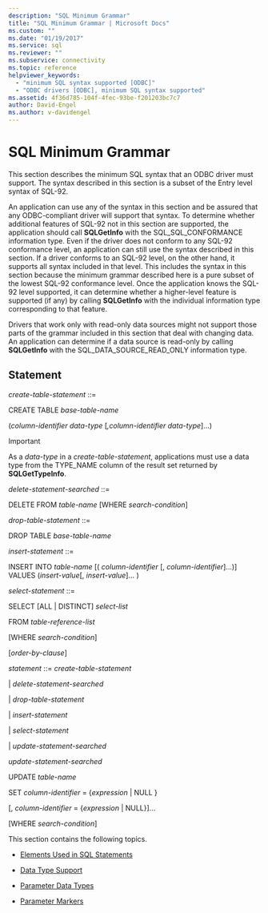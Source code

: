 ```yaml
---
description: "SQL Minimum Grammar"
title: "SQL Minimum Grammar | Microsoft Docs"
ms.custom: ""
ms.date: "01/19/2017"
ms.service: sql
ms.reviewer: ""
ms.subservice: connectivity
ms.topic: reference
helpviewer_keywords: 
  - "minimum SQL syntax supported [ODBC]"
  - "ODBC drivers [ODBC], minimum SQL syntax supported"
ms.assetid: 4f36d785-104f-4fec-93be-f201203bc7c7
author: David-Engel
ms.author: v-davidengel
---
```

# SQL Minimum Grammar
This section describes the minimum SQL syntax that an ODBC driver must support. The syntax described in this section is a subset of the Entry level syntax of SQL-92.  
  
 An application can use any of the syntax in this section and be assured that any ODBC-compliant driver will support that syntax. To determine whether additional features of SQL-92 not in this section are supported, the application should call **SQLGetInfo** with the SQL_SQL_CONFORMANCE information type. Even if the driver does not conform to any SQL-92 conformance level, an application can still use the syntax described in this section. If a driver conforms to an SQL-92 level, on the other hand, it supports all syntax included in that level. This includes the syntax in this section because the minimum grammar described here is a pure subset of the lowest SQL-92 conformance level. Once the application knows the SQL-92 level supported, it can determine whether a higher-level feature is supported (if any) by calling **SQLGetInfo** with the individual information type corresponding to that feature.  
  
 Drivers that work only with read-only data sources might not support those parts of the grammar included in this section that deal with changing data. An application can determine if a data source is read-only by calling **SQLGetInfo** with the SQL_DATA_SOURCE_READ_ONLY information type.  
  
## Statement  
 *create-table-statement* ::=  
  
 CREATE TABLE *base-table-name*  
  
 (*column-identifier data-type* [*,column-identifier data-type*]...)  
  
> [!IMPORTANT]  
>  As a *data-type* in a *create-table-statement*, applications must use a data type from the TYPE_NAME column of the result set returned by **SQLGetTypeInfo**.  
  
 *delete-statement-searched* ::=  
  
 DELETE FROM *table-name* [WHERE *search-condition*]  
  
 *drop-table-statement* ::=  
  
 DROP TABLE *base-table-name*  
  
 *insert-statement* ::=  
  
 INSERT INTO *table-name* [( *column-identifier* [, *column-identifier*]...)]      VALUES (*insert-value*[, *insert-value*]... )  
  
 *select-statement* ::=  
  
 SELECT [ALL &#124; DISTINCT] *select-list*  
  
 FROM *table-reference-list*  
  
 [WHERE *search-condition*]  
  
 [*order-by-clause*]  
  
 *statement* ::= *create-table-statement*  
  
 &#124; *delete-statement-searched*  
  
 &#124; *drop-table-statement*  
  
 &#124; *insert-statement*  
  
 &#124; *select-statement*  
  
 &#124; *update-statement-searched*  
  
 *update-statement-searched*  
  
 UPDATE *table-name*  
  
 SET *column-identifier* = {*expression* &#124; NULL }  
  
 [, *column-identifier* = {*expression* &#124; NULL}]...  
  
 [WHERE *search-condition*]  
  
 This section contains the following topics.  
  
-   [Elements Used in SQL Statements](../../../odbc/reference/appendixes/elements-used-in-sql-statements.md)  
  
-   [Data Type Support](../../../odbc/reference/appendixes/data-type-support.md)  
  
-   [Parameter Data Types](../../../odbc/reference/appendixes/parameter-data-types.md)  
  
-   [Parameter Markers](../../../odbc/reference/appendixes/parameter-markers.md)
